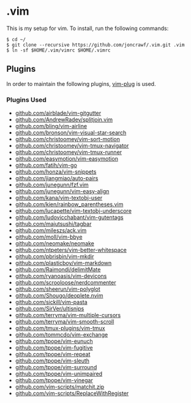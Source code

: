 # .vim
This is my setup for vim. To install, run the following commands:
```
$ cd ~/
$ git clone --recursive https://github.com/joncrawf/.vim.git .vim
$ ln -sf $HOME/.vim/vimrc $HOME/.vimrc
```

## Plugins
In order to maintain the following plugins, [vim-plug](https://github.com/junegunn/vim-plug) is used.

### Plugins Used
- [github.com/airblade/vim-gitgutter](https://github.com/airblade/vim-gitgutter.git)
- [github.com/AndrewRadev/splitjoin.vim](https://github.com/AndrewRadev/splitjoin.vim.git)
- [github.com/bling/vim-airline](https://github.com/bling/vim-airline.git)
- [github.com/bronson/vim-visual-star-search](https://github.com/bronson/vim-visual-star-search.git)
- [github.com/christoomey/vim-sort-motion](https://github.com/christoomey/vim-sort-motion.git)
- [github.com/christoomey/vim-tmux-navigator](https://github.com/christoomey/vim-tmux-navigator.git)
- [github.com/christoomey/vim-tmux-runner](https://github.com/christoomey/vim-tmux-runner.git)
- [github.com/easymotion/vim-easymotion](https://github.com/easymotion/vim-easymotion.git)
- [github.com/fatih/vim-go](https://github.com/fatih/vim-go.git)
- [github.com/honza/vim-snippets](https://github.com/honza/vim-snippets.git)
- [github.com/jiangmiao/auto-pairs](https://github.com/jiangmiao/auto-pairs.git)
- [github.com/junegunn/fzf.vim](https://github.com/junegunn/fzf.vim.git)
- [github.com/junegunn/vim-easy-align](https://github.com/junegunn/vim-easy-align.git)
- [github.com/kana/vim-textobj-user](https://github.com/kana/vim-textobj-user.git)
- [github.com/kien/rainbow_parentheses.vim](https://github.com/kien/rainbow_parentheses.vim.git)
- [github.com/lucapette/vim-textobj-underscore](https://github.com/lucapette/vim-textobj-underscore.git)
- [github.com/ludovicchabant/vim-gutentags](https://github.com/ludovicchabant/vim-gutentags.git)
- [github.com/majutsushi/tagbar](https://github.com/majutsushi/tagbar.git)
- [github.com/mileszs/ack.vim](https://github.com/mileszs/ack.vim.git)
- [github.com/moll/vim-bbye](https://github.com/moll/vim-bbye.git)
- [github.com/neomake/neomake](https://github.com/neomake/neomake.git)
- [github.com/ntpeters/vim-better-whitespace](https://github.com/ntpeters/vim-better-whitespace.git)
- [github.com/pbrisbin/vim-mkdir](https://github.com/pbrisbin/vim-mkdir.git)
- [github.com/plasticboy/vim-markdown](https://github.com/plasticboy/vim-markdown.git)
- [github.com/Raimondi/delimitMate](https://github.com/Raimondi/delimitMate.git)
- [github.com/ryanoasis/vim-devicons](https://github.com/ryanoasis/vim-devicons.git)
- [github.com/scrooloose/nerdcommenter](https://github.com/scrooloose/nerdcommenter.git)
- [github.com/sheerun/vim-polyglot](https://github.com/sheerun/vim-polyglot.git)
- [github.com/Shougo/deoplete.nvim](https://github.com/Shougo/deoplete.nvim.git)
- [github.com/sickill/vim-pasta](https://github.com/sickill/vim-pasta.git)
- [github.com/SirVer/ultisnips](https://github.com/SirVer/ultisnips.git)
- [github.com/terryma/vim-multiple-cursors](https://github.com/terryma/vim-multiple-cursors.git)
- [github.com/terryma/vim-smooth-scroll](https://github.com/terryma/vim-smooth-scroll.git)
- [github.com/tmux-plugins/vim-tmux](https://github.com/tmux-plugins/vim-tmux.git)
- [github.com/tommcdo/vim-exchange](https://github.com/tommcdo/vim-exchange.git)
- [github.com/tpope/vim-eunuch](https://github.com/tpope/vim-eunuch.git)
- [github.com/tpope/vim-fugitive](https://github.com/tpope/vim-fugitive.git)
- [github.com/tpope/vim-repeat](https://github.com/tpope/vim-repeat.git)
- [github.com/tpope/vim-sleuth](https://github.com/tpope/vim-sleuth.git)
- [github.com/tpope/vim-surround](https://github.com/tpope/vim-surround.git)
- [github.com/tpope/vim-unimpaired](https://github.com/tpope/vim-unimpaired.git)
- [github.com/tpope/vim-vinegar](https://github.com/tpope/vim-vinegar.git)
- [github.com/vim-scripts/matchit.zip](https://github.com/vim-scripts/matchit.zip.git)
- [github.com/vim-scripts/ReplaceWithRegister](https://github.com/vim-scripts/ReplaceWithRegister.git)
